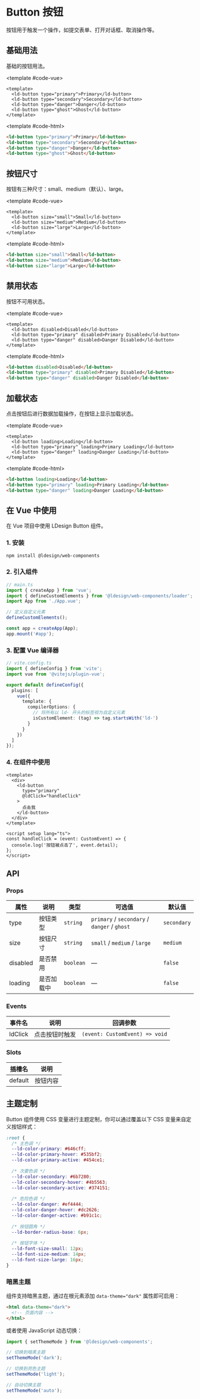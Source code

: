 # Button 按钮

按钮用于触发一个操作，如提交表单、打开对话框、取消操作等。

## 基础用法

基础的按钮用法。

<ComponentDemo title="基础按钮" description="Button 组件提供了四种基础类型：primary、secondary、danger 和 ghost。">
  <template #demo>
    <ld-button type="primary">Primary</ld-button>
    <ld-button type="secondary">Secondary</ld-button>
    <ld-button type="danger">Danger</ld-button>
    <ld-button type="ghost">Ghost</ld-button>
  </template>
  
  <template #code-vue>

```vue
<template>
  <ld-button type="primary">Primary</ld-button>
  <ld-button type="secondary">Secondary</ld-button>
  <ld-button type="danger">Danger</ld-button>
  <ld-button type="ghost">Ghost</ld-button>
</template>
```

  </template>
  
  <template #code-html>

```html
<ld-button type="primary">Primary</ld-button>
<ld-button type="secondary">Secondary</ld-button>
<ld-button type="danger">Danger</ld-button>
<ld-button type="ghost">Ghost</ld-button>
```

  </template>
</ComponentDemo>

## 按钮尺寸

按钮有三种尺寸：small、medium（默认）、large。

<ComponentDemo title="按钮尺寸" description="通过设置 size 属性来配置按钮的尺寸。">
  <template #demo>
    <ld-button size="small">Small</ld-button>
    <ld-button size="medium">Medium</ld-button>
    <ld-button size="large">Large</ld-button>
  </template>
  
  <template #code-vue>

```vue
<template>
  <ld-button size="small">Small</ld-button>
  <ld-button size="medium">Medium</ld-button>
  <ld-button size="large">Large</ld-button>
</template>
```

  </template>
  
  <template #code-html>

```html
<ld-button size="small">Small</ld-button>
<ld-button size="medium">Medium</ld-button>
<ld-button size="large">Large</ld-button>
```

  </template>
</ComponentDemo>

## 禁用状态

按钮不可用状态。

<ComponentDemo title="禁用状态" description="添加 disabled 属性即可让按钮处于不可用状态。">
  <template #demo>
    <ld-button disabled>Disabled</ld-button>
    <ld-button type="primary" disabled>Primary Disabled</ld-button>
    <ld-button type="danger" disabled>Danger Disabled</ld-button>
  </template>
  
  <template #code-vue>

```vue
<template>
  <ld-button disabled>Disabled</ld-button>
  <ld-button type="primary" disabled>Primary Disabled</ld-button>
  <ld-button type="danger" disabled>Danger Disabled</ld-button>
</template>
```

  </template>
  
  <template #code-html>

```html
<ld-button disabled>Disabled</ld-button>
<ld-button type="primary" disabled>Primary Disabled</ld-button>
<ld-button type="danger" disabled>Danger Disabled</ld-button>
```

  </template>
</ComponentDemo>

## 加载状态

点击按钮后进行数据加载操作，在按钮上显示加载状态。

<ComponentDemo title="加载状态" description="添加 loading 属性即可让按钮处于加载状态。">
  <template #demo>
    <ld-button loading>Loading</ld-button>
    <ld-button type="primary" loading>Primary Loading</ld-button>
    <ld-button type="danger" loading>Danger Loading</ld-button>
  </template>
  
  <template #code-vue>

```vue
<template>
  <ld-button loading>Loading</ld-button>
  <ld-button type="primary" loading>Primary Loading</ld-button>
  <ld-button type="danger" loading>Danger Loading</ld-button>
</template>
```

  </template>
  
  <template #code-html>

```html
<ld-button loading>Loading</ld-button>
<ld-button type="primary" loading>Primary Loading</ld-button>
<ld-button type="danger" loading>Danger Loading</ld-button>
```

  </template>
</ComponentDemo>

## 在 Vue 中使用

在 Vue 项目中使用 LDesign Button 组件。

### 1. 安装

```bash
npm install @ldesign/web-components
```

### 2. 引入组件

```typescript
// main.ts
import { createApp } from 'vue';
import { defineCustomElements } from '@ldesign/web-components/loader';
import App from './App.vue';

// 定义自定义元素
defineCustomElements();

const app = createApp(App);
app.mount('#app');
```

### 3. 配置 Vue 编译器

```typescript
// vite.config.ts
import { defineConfig } from 'vite';
import vue from '@vitejs/plugin-vue';

export default defineConfig({
  plugins: [
    vue({
      template: {
        compilerOptions: {
          // 将所有以 ld- 开头的标签视为自定义元素
          isCustomElement: (tag) => tag.startsWith('ld-')
        }
      }
    })
  ]
});
```

### 4. 在组件中使用

```vue
<template>
  <div>
    <ld-button 
      type="primary" 
      @ldClick="handleClick"
    >
      点击我
    </ld-button>
  </div>
</template>

<script setup lang="ts">
const handleClick = (event: CustomEvent) => {
  console.log('按钮被点击了', event.detail);
};
</script>
```

## API

### Props

| 属性 | 说明 | 类型 | 可选值 | 默认值 |
|------|------|------|--------|--------|
| type | 按钮类型 | `string` | `primary` / `secondary` / `danger` / `ghost` | `secondary` |
| size | 按钮尺寸 | `string` | `small` / `medium` / `large` | `medium` |
| disabled | 是否禁用 | `boolean` | — | `false` |
| loading | 是否加载中 | `boolean` | — | `false` |

### Events

| 事件名 | 说明 | 回调参数 |
|--------|------|----------|
| ldClick | 点击按钮时触发 | `(event: CustomEvent) => void` |

### Slots

| 插槽名 | 说明 |
|--------|------|
| default | 按钮内容 |

## 主题定制

Button 组件使用 CSS 变量进行主题定制，你可以通过覆盖以下 CSS 变量来自定义按钮样式：

```css
:root {
  /* 主色调 */
  --ld-color-primary: #646cff;
  --ld-color-primary-hover: #535bf2;
  --ld-color-primary-active: #454ce1;
  
  /* 次要色调 */
  --ld-color-secondary: #6b7280;
  --ld-color-secondary-hover: #4b5563;
  --ld-color-secondary-active: #374151;
  
  /* 危险色调 */
  --ld-color-danger: #ef4444;
  --ld-color-danger-hover: #dc2626;
  --ld-color-danger-active: #b91c1c;
  
  /* 按钮圆角 */
  --ld-border-radius-base: 6px;
  
  /* 按钮字体 */
  --ld-font-size-small: 12px;
  --ld-font-size-medium: 14px;
  --ld-font-size-large: 16px;
}
```

### 暗黑主题

组件支持暗黑主题，通过在根元素添加 `data-theme="dark"` 属性即可启用：

```html
<html data-theme="dark">
  <!-- 页面内容 -->
</html>
```

或者使用 JavaScript 动态切换：

```javascript
import { setThemeMode } from '@ldesign/web-components';

// 切换到暗黑主题
setThemeMode('dark');

// 切换到亮色主题
setThemeMode('light');

// 自动切换主题
setThemeMode('auto');
```





